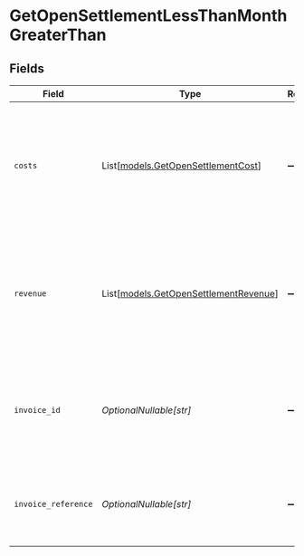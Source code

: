 # GetOpenSettlementLessThanMonthGreaterThan


## Fields

| Field                                                                                                | Type                                                                                                 | Required                                                                                             | Description                                                                                          | Example                                                                                              |
| ---------------------------------------------------------------------------------------------------- | ---------------------------------------------------------------------------------------------------- | ---------------------------------------------------------------------------------------------------- | ---------------------------------------------------------------------------------------------------- | ---------------------------------------------------------------------------------------------------- |
| `costs`                                                                                              | List[[models.GetOpenSettlementCost](../models/getopensettlementcost.md)]                             | :heavy_minus_sign:                                                                                   | An array of cost objects, describing the fees withheld for each payment method during this period.   |                                                                                                      |
| `revenue`                                                                                            | List[[models.GetOpenSettlementRevenue](../models/getopensettlementrevenue.md)]                       | :heavy_minus_sign:                                                                                   | An array of revenue objects containing the total revenue for each payment method during this period. |                                                                                                      |
| `invoice_id`                                                                                         | *OptionalNullable[str]*                                                                              | :heavy_minus_sign:                                                                                   | The ID of the invoice created for this period, if the invoice has been created already.              | inv_aHbjjdrUdm                                                                                       |
| `invoice_reference`                                                                                  | *OptionalNullable[str]*                                                                              | :heavy_minus_sign:                                                                                   | The invoice reference, if the invoice has been created already.                                      | MOLR2021.0001399669                                                                                  |